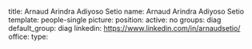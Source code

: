 title: Arnaud Arindra Adiyoso Setio
name: Arnaud Arindra Adiyoso Setio
template: people-single
picture: 
position: 
active: no
groups: diag
default_group: diag
linkedin: https://www.linkedin.com/in/arnaudsetio/
office: 
type: 
